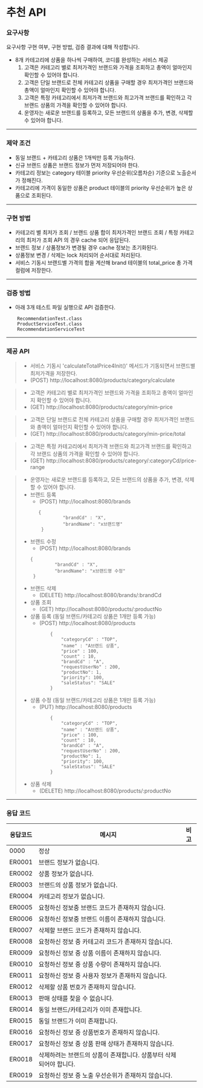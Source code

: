 # 추천 API

### 요구사항
요구사항 구현 여부, 구현 방법, 검증
결과에 대해 작성합니다.
* 8개 카테고리에 상품을 하나씩 구매하여, 코디를 완성하는 서비스 제공 
  1. 고객은 카테고리 별로 최저가격인 브랜드와 가격을 조회하고 총액이 얼마인지 확인할 수 있어야 합니다.
  2. 고객은 단일 브랜드로 전체 카테고리 상품을 구매할 경우 최저가격인 브랜드와 총액이 얼마인지 확인할 수 있어야 합니다.
  3. 고객은 특정 카테고리에서 최저가격 브랜드와 최고가격 브랜드를 확인하고 각 브랜드 상품의 가격을 확인할 수 있어야 합니다.
  4. 운영자는 새로운 브랜드를 등록하고, 모든 브랜드의 상품을 추가, 변경, 삭제할 수 있어야 합니다.

---

### 제약 조건

* 동일 브랜드 + 카테고리 상품은 1개씩만 등록 가능하다.
* 신규 브랜드 상품은 브랜드 정보가 먼저 저장되어야 한다.
* 카테고리 정보는 category 테이블 priority 우선순위(오름차순) 기준으로 노출순서가 정해진다.
* 카테고리에 가격이 동일한 상품은 product 테이블의 priority 우선순위가 높은 상품으로 조회된다. 

---

### 구현 방법

* 카테고리 별 최저가 조회 / 브랜드 상품 합이 최저가격인 브랜드 조회 / 특정 카테고리의 최저가 조회 API 의 경우 cache 되어 응답된다.
* 브랜드 정보 / 상품정보가 변경될 경우 cache 정보는 초기화된다.
* 상품정보 변경 / 삭제는 lock 처리되어 순서대로 처리된다.
* 서비스 기동시 브랜드별 가격의 합을 계산해 brand 테이블의 total_price 총 가격 컬럼에 저장한다.

---

### 검증 방법
 * 아래 3개 테스트 파일 실행으로 API 검증한다.
```
    RecommendationTest.class
    ProductServiceTest.class
    RecommendationServiceTest 
```
---       


### 제공 API
>* 서비스 기동시 'calculateTotalPrice4Init()' 메서드가 기동되면서 브랜드별 최저가격을 저장한다.
>  * (POST) http://localhost:8080/products/category/calculate


>* 고객은 카테고리 별로 최저가격인 브랜드와 가격을 조회하고 총액이 얼마인지 확인할 수 있어야 합니다.
>  * (GET) http://localhost:8080/products/category/min-price


>* 고객은 단일 브랜드로 전체 카테고리 상품을 구매할 경우 최저가격인 브랜드와 총액이 얼마인지 확인할 수 있어야 합니다.
>  * (GET) http://localhost:8080/products/category/min-price/total


>* 고객은 특정 카테고리에서 최저가격 브랜드와 최고가격 브랜드를 확인하고 각 브랜드 상품의 가격을 확인할 수 있어야 합니다.
>  * (GET) http://localhost:8080/products/category/:categoryCd/price-range


>* 운영자는 새로운 브랜드를 등록하고, 모든 브랜드의 상품을 추가, 변경, 삭제할 수 있어야 합니다.
>  * 브랜드 등록 
>    * (POST) http://localhost:8080/brands
>    ```
>       {
>                "brandCd" : "X",
>                "brandName": "x브랜드명"
>        }     
>    ```
>  * 브랜드 수정
>    * (POST) http://localhost:8080/brands
>    ```
>    {
>             "brandCd" : "X",
>             "brandName": "x브랜드명 수정"
>     }     
>      ```
>  * 브랜드 삭제
>    * (DELETE) http://localhost:8080/brands/:brandCd
>  * 상품 조회
>    * (GET) http://localhost:8080/products/:productNo
>  * 상품 등록 (동일 브랜드/카테고리 상품은 1개만 등록 가능)
>      * (POST) http://localhost:8080/products
>          ```
>              {
>                  "categoryCd" : "TOP",
>                  "name" : "A브랜드 상품",
>                  "price" : 100,
>                  "count" : 10,
>                  "brandCd" : "A",
>                  "requestUserNo" : 200,
>                  "productNo": 1,
>                  "priority": 100,
>                  "saleStatus": "SALE"
>              }
>          ```  
>  * 상품 수정 (동일 브랜드/카테고리 상품은 1개만 등록 가능)
>      * (PUT) http://localhost:8080/products
>          ```
>              {
>                  "categoryCd" : "TOP",
>                  "name" : "A브랜드 상품",
>                  "price" : 100,
>                  "count" : 10,
>                  "brandCd" : "A",
>                  "requestUserNo" : 200,
>                  "productNo": 1,
>                  "priority": 100,
>                  "saleStatus": "SALE"
>              }
>          ```  
>  * 상품 삭제
>      * (DELETE) http://localhost:8080/products/:productNo

---

### 응답 코드 

|응답코드|메시지|비고|
|------|---|---|
|0000|정상||
|ER0001|브랜드 정보가 없습니다.||
|ER0002|상품 정보가 없습니다.||
|ER0003|브랜드의 상품 정보가 없습니다.||
|ER0004|카테고리 정보가 없습니다.||
|ER0005|요청하신 정보중 브랜드 코드가 존재하지 않습니다.||
|ER0006|요청하신 정보중 브랜드 이름이 존재하지 않습니다.||
|ER0007|삭제할 브랜드 코드가 존재하지 않습니다.||
|ER0008|요청하신 정보 중 카테고리 코드가 존재하지 않습니다.||
|ER0009|요청하신 정보 중 상품 이름이 존재하지 않습니다.||
|ER0010|요청하신 정보 중 상품 수량이 존재하지 않습니다.||
|ER0011|요청하신 정보 중 사용자 정보가 존재하지 않습니다.||
|ER0012|삭제할 상품 번호가 존재하지 않습니다.||
|ER0013|판매 상태를 찾을 수 없습니다.||
|ER0014|동일 브랜드/카테고리가 이미 존재합니다.||
|ER0015|동일 브랜드가 이미 존재합니다.||
|ER0016|요청하신 정보 중 상품번호가 존재하지 않습니다.||
|ER0017|요청하신 정보 중 상품 판매 상태가 존재하지 않습니다.||
|ER0018|삭제하려는 브랜드의 상품이 존재합니다. 상품부터 삭제되어야 합니다.||
|ER0019|요청하신 정보 중 노출 우선순위가 존재하지 않습니다.||


